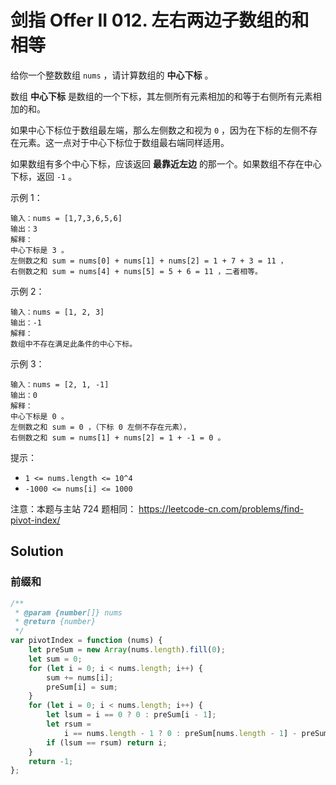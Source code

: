 # 剑指 Offer II 012. 左右两边子数组的和相等

给你一个整数数组 `nums` ，请计算数组的 **中心下标** 。

数组 **中心下标** 是数组的一个下标，其左侧所有元素相加的和等于右侧所有元素相加的和。

如果中心下标位于数组最左端，那么左侧数之和视为 `0` ，因为在下标的左侧不存在元素。这一点对于中心下标位于数组最右端同样适用。

如果数组有多个中心下标，应该返回 **最靠近左边** 的那一个。如果数组不存在中心下标，返回 `-1` 。

示例 1：

```
输入：nums = [1,7,3,6,5,6]
输出：3
解释：
中心下标是 3 。
左侧数之和 sum = nums[0] + nums[1] + nums[2] = 1 + 7 + 3 = 11 ，
右侧数之和 sum = nums[4] + nums[5] = 5 + 6 = 11 ，二者相等。
```

示例 2：

```
输入：nums = [1, 2, 3]
输出：-1
解释：
数组中不存在满足此条件的中心下标。
```

示例 3：

```
输入：nums = [2, 1, -1]
输出：0
解释：
中心下标是 0 。
左侧数之和 sum = 0 ，（下标 0 左侧不存在元素），
右侧数之和 sum = nums[1] + nums[2] = 1 + -1 = 0 。
```

提示：

-   `1 <= nums.length <= 10^4`
-   `-1000 <= nums[i] <= 1000`

注意：本题与主站 724 题相同： https://leetcode-cn.com/problems/find-pivot-index/

## Solution

### 前缀和

```js
/**
 * @param {number[]} nums
 * @return {number}
 */
var pivotIndex = function (nums) {
    let preSum = new Array(nums.length).fill(0);
    let sum = 0;
    for (let i = 0; i < nums.length; i++) {
        sum += nums[i];
        preSum[i] = sum;
    }
    for (let i = 0; i < nums.length; i++) {
        let lsum = i == 0 ? 0 : preSum[i - 1];
        let rsum =
            i == nums.length - 1 ? 0 : preSum[nums.length - 1] - preSum[i];
        if (lsum == rsum) return i;
    }
    return -1;
};
```
